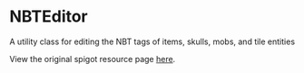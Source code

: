 # NBTEditor
A utility class for editing the NBT tags of items, skulls, mobs, and tile entities

View the original spigot resource page [here](https://www.spigotmc.org/threads/single-class-nbt-editor-for-items-skulls-mobs-and-tile-entities-1-8-1-13.269621/).